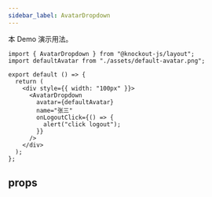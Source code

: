 ```yaml
---
sidebar_label: AvatarDropdown
---
```


本 Demo 演示用法。

```tsx preview
import { AvatarDropdown } from "@knockout-js/layout";
import defaultAvatar from "./assets/default-avatar.png";

export default () => {
  return (
    <div style={{ width: "100px" }}>
      <AvatarDropdown
        avatar={defaultAvatar}
        name="张三"
        onLogoutClick={() => {
          alert("click logout");
        }}
      />
    </div>
  );
};
```

## props

<ReactDocgenProps path="../src/components/avatar-dropdown/index.tsx"></ReactDocgenProps>

